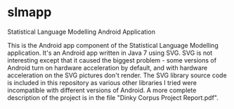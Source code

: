 # slmapp
Statistical Language Modelling Android Application

This is the Android app component of the Statistical Language Modelling application.
It's an Android app written in Java 7 using SVG.
SVG is not interesting except that it caused the biggest problem - some versions of Android turn on hardware acceleration by default, and with hardware acceleration on the SVG pictures don't render.
The SVG library source code is included in this repository as various other libraries I tried were incompatible with different versions of Android.
A more complete description of the project is in the file "Dinky Corpus Project Report.pdf".
